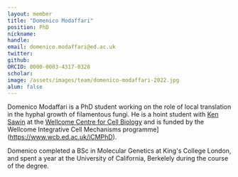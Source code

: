 ```yaml
---
layout: member
title: "Domenico Modaffari"
position: PhD
nickname: 
handle: 
email: domenico.modaffari@ed.ac.uk
twitter: 
github:
ORCID: 0000-0003-4317-0328
scholar: 
image: /assets/images/team/domenico-modaffari-2022.jpg
alum: false
---
```



Domenico Modaffari is a PhD student working on the role of local translation in the hyphal growth of filamentous fungi. He is a hoint student with [Ken Sawin](https://sawin.bio.ed.ac.uk) at the [Wellcome Centre for Cell Biology](https://www.wcb.ed.ac.uk) and is funded by the Wellcome Integrative Cell Mechanisms programme](https://www.wcb.ed.ac.uk/iCMPhD).

Domenico completed a BSc in Molecular Genetics at King's College London, and spent a year at the University of California, Berkelely during the course of the degree.
 
